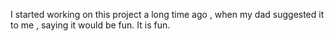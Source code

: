 I started working on this project a long time ago , when my dad suggested it to me , saying it would be fun. It is fun.

